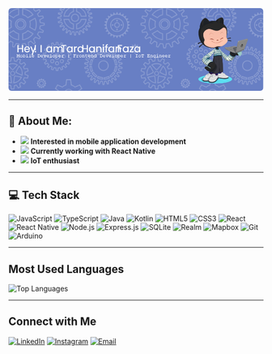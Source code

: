 ![Header](public/github-header-image.png)

---

## 💫 About Me:

- <img src="https://img.icons8.com/ios-filled/20/ffffff/smartphone.png" width="16"/> **Interested in mobile application development**  
- <img src="https://img.icons8.com/ios-filled/20/61DAFB/react-native.png" width="16"/> **Currently working with React Native**  
- <img src="https://img.icons8.com/ios-filled/20/00979D/arduino.png" width="16"/> **IoT enthusiast**

---


## 💻 Tech Stack

![JavaScript](https://img.shields.io/badge/-JavaScript-F7DF1E?style=for-the-badge&logo=javascript&logoColor=black)
![TypeScript](https://img.shields.io/badge/-TypeScript-3178C6?style=for-the-badge&logo=typescript&logoColor=white)
![Java](https://img.shields.io/badge/-Java-007396?style=for-the-badge&logo=java&logoColor=white)
![Kotlin](https://img.shields.io/badge/-Kotlin-0095D5?style=for-the-badge&logo=kotlin&logoColor=white)
![HTML5](https://img.shields.io/badge/-HTML5-E34F26?style=for-the-badge&logo=html5&logoColor=white)
![CSS3](https://img.shields.io/badge/-CSS3-1572B6?style=for-the-badge&logo=css3&logoColor=white)
![React](https://img.shields.io/badge/-React-20232A?style=for-the-badge&logo=react&logoColor=61DAFB)
![React Native](https://img.shields.io/badge/-React%20Native-20232A?style=for-the-badge&logo=react&logoColor=61DAFB)
![Node.js](https://img.shields.io/badge/-Node.js-339933?style=for-the-badge&logo=node.js&logoColor=white)
![Express.js](https://img.shields.io/badge/-Express.js-000000?style=for-the-badge&logo=express&logoColor=white)
![SQLite](https://img.shields.io/badge/-SQLite-003B57?style=for-the-badge&logo=sqlite&logoColor=white)
![Realm](https://img.shields.io/badge/-Realm-39477F?style=for-the-badge&logo=realm&logoColor=white)
![Mapbox](https://img.shields.io/badge/-Mapbox-4264FB?style=for-the-badge&logo=mapbox&logoColor=white)
![Git](https://img.shields.io/badge/-Git-F05032?style=for-the-badge&logo=git&logoColor=white)
![Arduino](https://img.shields.io/badge/-Arduino-00979D?style=for-the-badge&logo=arduino&logoColor=white)

---

## Most Used Languages

![Top Languages](https://github-readme-stats.vercel.app/api/top-langs/?username=ttarreuu&layout=compact&theme=tokyonight&hide_border=true)

---

## Connect with Me
[![LinkedIn](https://img.shields.io/badge/-LinkedIn-0A66C2?style=flat-square&logo=linkedin&logoColor=white)](https://linkedin.com/in/tarahanifan) [![Instagram](https://img.shields.io/badge/-Instagram-E4405F?style=flat-square&logo=instagram&logoColor=white)](https://instagram.com/tarrrrrrrrrra) [![Email](https://img.shields.io/badge/-Email-D14836?style=flat-square&logo=gmail&logoColor=white)](mailto:tarahanifanfaza@gmail.com)
